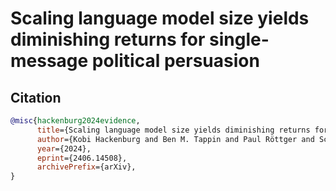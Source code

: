 # Scaling language model size yields diminishing returns for single-message political persuasion


## Citation
```bibtex
@misc{hackenburg2024evidence,
      title={Scaling language model size yields diminishing returns for single-message political persuasion}, 
      author={Kobi Hackenburg and Ben M. Tappin and Paul Röttger and Scott Hale and Jonathan Bright and Helen Margetts},
      year={2024},
      eprint={2406.14508},
      archivePrefix={arXiv},
}
